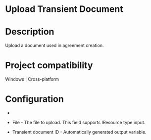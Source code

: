 ﻿# Upload Transient Document

# Description

Upload a document used in agreement creation.

# Project compatibility

Windows | Cross-platform

# Configuration

* 
* File - The file to upload. This field supports IResource type input.





* Transient document ID - Automatically generated output variable.
